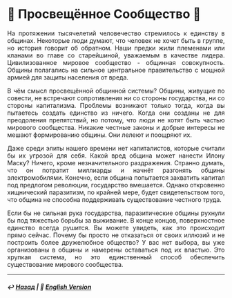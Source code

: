 # 🌾 Просвещённое Сообщество 🌾
<p align="justify">На протяжении тысячелетий человечество стремилось к единству в общинах. Некоторые люди думают, что человек не хочет быть в группе, но история говорит об обратном. Наши предки жили племенами или кланами во главе со старейшиной, уважаемым в качестве лидера. Цивилизованное мировое сообщество - общинная совокупность. Общины полагались на сильное центральное правительство с мощной армией для защиты населения от вреда.</p>

<p align="justify">В чём смысл просвещённой общинной системы? Общины, живущие по совести, не встречают сопротивления ни со стороны государства, ни со стороны капитализма. Проблемы возникают только тогда, когда вы пытаетесь создать единство из ничего. Когда они созданы не для преодоления препятствий, но потому, что люди не хотят быть частью мирового сообщества. Никакие честные законы и добрые интересы не мешают формированию общины. Они лелеют и поощряют их.</p>

<p align="justify">Даже среди элиты нашего времени нет капиталистов, которые считали бы их угрозой для себя. Какой вред община может нанести Илону Маску? Ничего, кроме незначительного раздражения. Странно думать, что он потратит миллиарды и начнёт разгонять общины электромобилями. Конечно, если община попытается захватить капитал под предлогом революции, государство вмешается. Однако откровенно хищнический паразитизм, по крайней мере, будет свидетельством того, что община не способна поддерживать существование честного труда.</p>

<p align="justify">Если бы не сильная рука государства, паразитические общины рухнули бы под тяжестью борьбы за выживание. В конце концов, поверхностное единство всегда рушится. Вы можете увидеть, как это происходит прямо сейчас. Почему бы просто не отказаться от своих иллюзий и не построить более дружелюбное общество? У вас нет выбора, вы уже организованы в общины и намерены оставаться под их властью. Это хрупкая система, но это единственный способ обеспечить существование мирового сообщества.</p>

***

##### ↩️ [Назад](index-2.md) | 🗽 [English Version](communalism.md)

